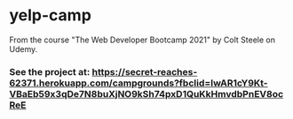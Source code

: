 # yelp-camp

From the course "The Web Developer Bootcamp 2021" by Colt Steele on Udemy.

### See the project at: https://secret-reaches-62371.herokuapp.com/campgrounds?fbclid=IwAR1cY9Kt-VBaEb59x3qDe7N8buXjNO9kSh74pxD1QuKkHmvdbPnEV8ocReE
